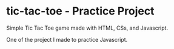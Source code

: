 # tic-tac-toe - Practice Project

Simple Tic Tac Toe game made with HTML, CSs, and Javascript.

One of the project I made to practice Javascript.
